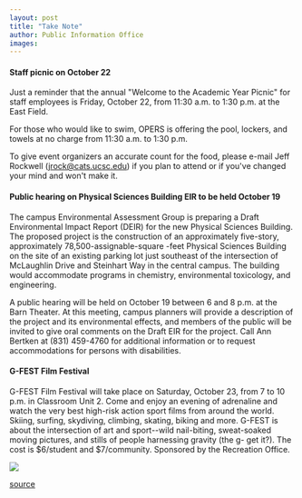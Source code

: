 ```yaml
---
layout: post
title: "Take Note"
author: Public Information Office
images:
---
```


####

#### Staff picnic on October 22

Just a reminder that the annual "Welcome to the Academic Year Picnic" for staff employees is Friday, October 22, from 11:30 a.m. to 1:30 p.m. at the East Field.

For those who would like to swim, OPERS is offering the pool, lockers, and towels at no charge from 11:30 a.m. to 1:30 p.m.

To give event organizers an accurate count for the food, please e-mail Jeff Rockwell (jrock@cats.ucsc.edu) if you plan to attend or if you've changed your mind and won't make it.

#### Public hearing on Physical Sciences Building EIR to be held October 19

The campus Environmental Assessment Group is preparing a Draft Environmental Impact Report (DEIR) for the new Physical Sciences Building. The proposed project is the construction of an approximately five-story, approximately 78,500-assignable-square -feet Physical Sciences Building on the site of an existing parking lot just southeast of the intersection of McLaughlin Drive and Steinhart Way in the central campus. The building would accommodate programs in chemistry, environmental toxicology, and engineering.  
  
A public hearing will be held on October 19 between 6 and 8 p.m. at the Barn Theater. At this meeting, campus planners will provide a description of the project and its environmental effects, and members of the public will be invited to give oral comments on the Draft EIR for the project. Call Ann Bertken at (831) 459-4760 for additional information or to request accommodations for persons with disabilities.

#### G-FEST Film Festival

G-FEST Film Festival will take place on Saturday, October 23, from 7 to 10 p.m. in Classroom Unit 2. Come and enjoy an evening of adrenaline and watch the very best high-risk action sport films from around the world. Skiing, surfing, skydiving, climbing, skating, biking and more. G-FEST is about the intersection of art and sport--wild nail-biting, sweat-soaked moving pictures, and stills of people harnessing gravity (the g- get it?). The cost is $6/student and $7/community. Sponsored by the Recreation Office.

  
  
  
![ ][1]

[1]: ../../images/trans.gif

[source](http://www1.ucsc.edu/currents/99-00/10-18/takenote.html "Permalink to takenote")
